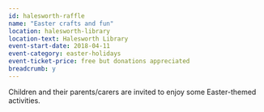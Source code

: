 ```yaml
---
id: halesworth-raffle
name: "Easter crafts and fun"
location: halesworth-library
location-text: Halesworth Library
event-start-date: 2018-04-11
event-category: easter-holidays
event-ticket-price: free but donations appreciated
breadcrumb: y
---
```


Children and their parents/carers are invited to enjoy some Easter-themed activities.
